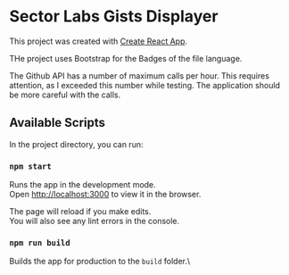 # Sector Labs Gists Displayer

This project was created with [Create React App](https://github.com/facebook/create-react-app).

THe project uses Bootstrap for the Badges of the file language.

The Github API has a number of maximum calls per hour. This requires attention, as I exceeded this number while testing. The application should be more careful with the calls.

## Available Scripts

In the project directory, you can run:

### `npm start`

Runs the app in the development mode.\
Open [http://localhost:3000](http://localhost:3000) to view it in the browser.

The page will reload if you make edits.\
You will also see any lint errors in the console.

### `npm run build`

Builds the app for production to the `build` folder.\

